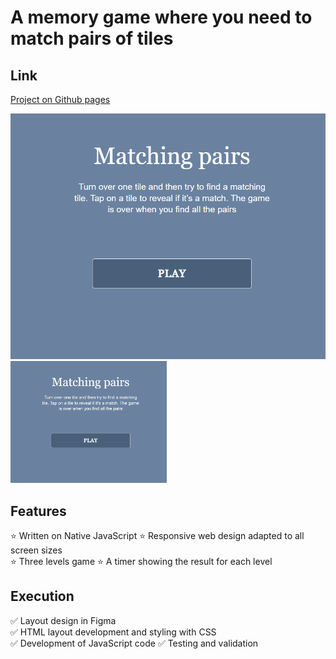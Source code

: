 # A memory game where you need to match pairs of tiles

## Link
[Project on Github pages](https://tatianamoseeva.github.io/matchpairs/)

![screenshot](match_gif.gif "Game")
<img src="https://github.com/TatianaMoseeva/matchpairs/blob/main/match_gif.gif" width="250" />
## Features 

:star: Written on Native JavaScript
:star: Responsive web design adapted to all screen sizes  
:star: Three levels game 
:star: A timer showing the result for each level

## Execution

:white_check_mark: Layout design in Figma  
:white_check_mark: HTML layout development and styling with CSS  
:white_check_mark: Development of JavaScript code
:white_check_mark: Testing and validation  
